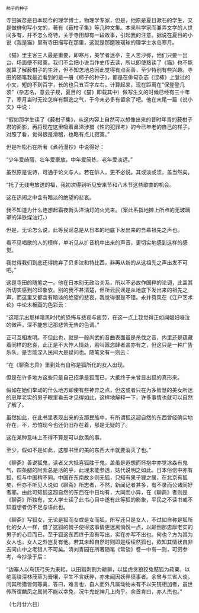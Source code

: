     柿子的种子 

   寺田寅彦是日本现今的理学博士，物理学专家，但是，他原是夏目漱石的学生，又是做俳句写小文的，著有《薮柑子集》等几种文集。本来科学家而兼弄文学的人世间多有，并不怎么奇特，关于寺田却有一段故事，引起我的注意。据说在夏目的小说《我是猫》里有寺田描写在那里，这就是那磨玻璃球的理学士水岛寒月。

   《猫》里主客三人最是重要，即寒月，美学者迷亭，主人苦沙弥，他们只要一出台，场面便不寂寞。我们不会把小说当作史传去读，所以即使熟读了《猫》也不能就算了解薮柑子的生涯，但不知怎地总因此觉得有点面善，至少特别有些兴趣。寺田的随笔我最近看到的是一册《柿子的种子》，都是在俳句杂志《涩柿》上登过的小文，短的不到百字，长的也只五百字左右。计算起来，现在距离在“保登登几须”（杂志名，意云子规，夏目的《猫》即载其中）做写生文的时候已经有三十年了，寒月当时无论怎样有飘逸之气，于今未必多有留余了吧。他在末尾一篇《说小文》中说：

   “假如那学生读了《薮柑子集》，从这内容上自然可以想像出来的昔时年青的薮柑子君的面影，再将现在这里吸着鼻涕涉猎《性的犯罪考》的今已年老的自己的样子，对照了看，觉得很是滑稽，也略有点儿寂寞。”

   但是叶松石在所著《煮药漫抄》中说得好：

   “少年爱绮丽，壮年爱豪放，中年爱简练，老年爱淡远。”

   虽然原是说诗，可通于论文与人。若在俳人，更不必说。其或淡或涩，盖当然矣。

   “托了无线电放送的福，我初次得到听见安来节和八木节这些歌曲的机会。

   这在热闹之中含有暗淡的绝望的悲哀。

   我不知道为什么连想起霜夜街头洋油灯的火光来。（案此系指地摊上所点的无玻璃罩的洋铁煤油灯。）

   但是，无论怎么说，此等民谣总是从日本的地底下发出来的吾辈祖先之声也。

   看不见唱歌的人的模样，单听见从扩音机中出来的声音，更切实地感到这样的感觉。

   我觉得我们到底还得抛弃了贝多汶和特比西，非再从新的从这祖先之声出发不可吧。”

   这是寺田的随笔之一。他在日本别无政治关系，所以不必故作国粹的论调，此盖其所切实感到的印象欤。别的我不甚清楚，但所云民谣是从地底下发出来的祖先之声，而这里又都含有暗淡的绝望的悲哀，我觉得很是不错。永井荷风在《江户艺术论》中论木板画的色彩云：

   “这暗示出那样暗黑时代的恐怖与悲哀与疲劳，在这一点上我觉得正如闻娼妇啜泣的微声，深不能忘记那悲苦无告的色调。”

   正可互相发明。不但此也，就是一般尚武的音曲表面虽是杀伐之音，内里还是蕴藏着同样的悲哀，此正是不大悖人情处，若叫嚣恣肆者盖亦有之，但这只是一种广告乐队，是否能深入民间大是疑问也。随笔文有一则云：

   “在《聊斋志异》里到处有自称是狐所化的女人出现。

   但是在许多地方这些只是自己招承是狐而已，大抵终于未曾显出狐的真形来。

   假如在她们举动的什么地方即使有些神异之点，但这或者只在为多智慧的美女所迷的忠厚老实的男子眼里看去才见得如此，这样地解释一下，许多事情也就可以自然了解了。

   虽然如此，在此书里表现出来的支那民族中，有所谓狐这超自然的东西曾经确实地存在，不，恐怕现今也还仍旧存在着，那是无疑的了。

   这在某种意味上不得不算是可以歆羡的事。

   至少，假如不是如此，这部书里的美的东西大半就要消灭了也。”

   《聊斋》善说狐鬼，读者又大抵喜狐胜于鬼，盖虽是遐想而怀抱中亦觉冰森有鬼气，四条腿的阿紫总是活的乎，此理未能参透，姑代说明之如此。日本俗信中亦有狐，但与中国稍不同。中国在东南故乡则无狐，只知有果子狸之属，在北京有狐矣，但亦不听见人说如《聊斋》所志者，不然，新闻记者甚多，有不录而公诸同好者耶。由此可知狐这超自然的东西在中日均有，大同而小异，在《聊斋》者则是《聊斋》所独有，文人学士读了此书心目中遂有此等狐的影象，平民之不读书或不知遐想者仍不足与语此也。

   《聊斋》写狐女，无论是狐而女或是女而狐，所写还只是女人，不过如自称是狐所化的女人一样，借了这狐的幌子使得这事情更迷离惝怳一点，以颠倒那忠厚老实的男子的心目而已，至于狐这东西终于没有写出，实在亦写不出也。何也？方为其为女人也，女人之外岂复有他。若其未超自然时则即是绥绥然狐也，欲知其情状自非去问山中之老猎人不可矣。清刘青园在所著随笔《常谈》卷一中有一则，可资参考，今抄录于后：

   “边塞人以鸟铳弓矢为耒耜，以田猎剥割为耕耨，以猛虎贪狼狡兔黠狐为菽粟，以绝高陵深林茂草为膏壤，平生不言妖异，亦未闻因妖异偾事者。余曾与三省人谈，问其所猎皆何等禽，答曰，难言也，自人而外凡属动物未有不以矢铳相加者，虽世传所谓麟凤之属尚不能以幸免，况牛鬼蛇神几上肉乎。余首肯曰，亦人杰也。”

   （七月廿六日）

